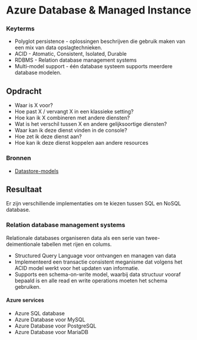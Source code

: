 # Azure Database & Managed Instance 


### Keyterms

* Polyglot persistence - oplossingen beschrijven die gebruik maken van een mix van data opslagtechnieken. 
* ACID - Atomatic, Consistent, Isolated, Durable
* RDBMS - Relation database management systems 
* Multi-model support - één database systeem supports meerdere database modelen.



## Opdracht
- Waar is X voor?
- Hoe past X / vervangt X in een klassieke setting?
- Hoe kan ik X combineren met andere diensten?
- Wat is het verschil tussen X en andere gelijksoortige diensten?
- Waar kan ik deze dienst vinden in de console?
- Hoe zet ik deze dienst aan?
- Hoe kan ik deze dienst koppelen aan andere resources

### Bronnen
- [Datastore-models](https://docs.microsoft.com/en-us/azure/architecture/guide/technology-choices/data-store-overview)

## Resultaat
Er zijn verschillende implementaties om te kiezen tussen SQL en NoSQL database.

### Relation database management systems

Relationale databases organiseren data als een serie van twee-deimentionale tabellen met rijen en colums. 
* Structured Query Language voor ontvangen en managen van data
* Implementeerd een transactie consistent meganisme dat volgens het ACID model werkt voor het updaten van informatie. 
* Supports een schema-on-write model, waarbij data structuur vooraf bepaald is en alle read en write operations moeten het schema gebruiken. 

#### Azure services
* Azure SQL database
* Azure Database voor MySQL 
* Azure Database voor PostgreSQL
* Azure Database voor MariaDB

